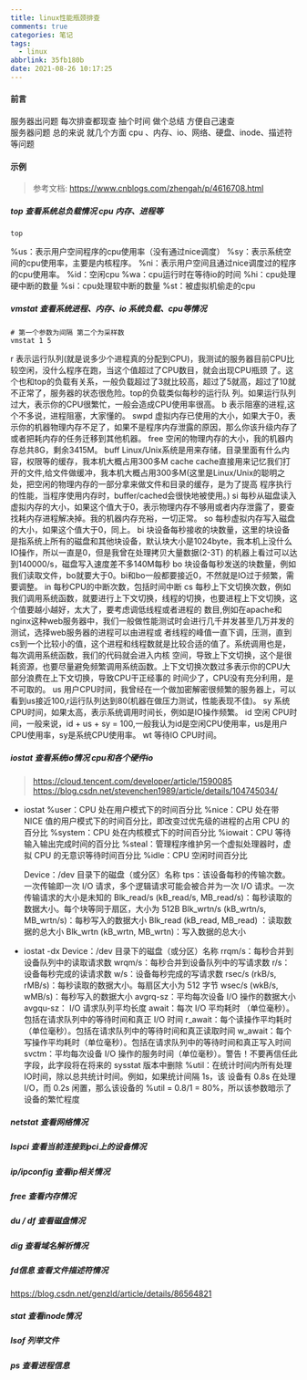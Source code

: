 ```yaml
---
title: linux性能瓶颈排查
comments: true
categories: 笔记
tags:
  - linux
abbrlink: 35fb180b
date: 2021-08-26 10:17:25
---
```


#### 前言

服务器出问题 每次排查都现查 抽个时间 做个总结 方便自己速查     
服务器问题 总的来说 就几个方面 cpu 、内存、io、网络、硬盘、inode、描述符等问题

#### 示例

> 参考文档:
> https://www.cnblogs.com/zhengah/p/4616708.html

##### top 查看系统总负载情况 cpu 内存、进程等

```shell
top  
```

%us：表示用户空间程序的cpu使用率（没有通过nice调度） %sy：表示系统空间的cpu使用率，主要是内核程序。 %ni：表示用户空间且通过nice调度过的程序的cpu使用率。 %id：空闲cpu %wa：cpu运行时在等待io的时间
%hi：cpu处理硬中断的数量 %si：cpu处理软中断的数量 %st：被虚拟机偷走的cpu

##### vmstat  查看系统进程、内存、io 系统负载、cpu等情况 

```shell
# 第一个参数为间隔 第二个为采样数 
vmstat 1 5
```

r 表示运行队列(就是说多少个进程真的分配到CPU)，我测试的服务器目前CPU比较空闲，没什么程序在跑，当这个值超过了CPU数目，就会出现CPU瓶颈
了。这个也和top的负载有关系，一般负载超过了3就比较高，超过了5就高，超过了10就不正常了，服务器的状态很危险。top的负载类似每秒的运行队 列。如果运行队列过大，表示你的CPU很繁忙，一般会造成CPU使用率很高。 b
表示阻塞的进程,这个不多说，进程阻塞，大家懂的。 swpd 虚拟内存已使用的大小，如果大于0，表示你的机器物理内存不足了，如果不是程序内存泄露的原因，那么你该升级内存了或者把耗内存的任务迁移到其他机器。 free
空闲的物理内存的大小，我的机器内存总共8G，剩余3415M。 buff Linux/Unix系统是用来存储，目录里面有什么内容，权限等的缓存，我本机大概占用300多M cache
cache直接用来记忆我们打开的文件,给文件做缓冲，我本机大概占用300多M(这里是Linux/Unix的聪明之处，把空闲的物理内存的一部分拿来做文件和目录的缓存，是为了提高
程序执行的性能，当程序使用内存时，buffer/cached会很快地被使用。)
si 每秒从磁盘读入虚拟内存的大小，如果这个值大于0，表示物理内存不够用或者内存泄露了，要查找耗内存进程解决掉。我的机器内存充裕，一切正常。 so 每秒虚拟内存写入磁盘的大小，如果这个值大于0，同上。 bi
块设备每秒接收的块数量，这里的块设备是指系统上所有的磁盘和其他块设备，默认块大小是1024byte，我本机上没什么IO操作，所以一直是0，但是我曾在处理拷贝大量数据(2-3T)
的机器上看过可以达到140000/s，磁盘写入速度差不多140M每秒 bo 块设备每秒发送的块数量，例如我们读取文件，bo就要大于0。bi和bo一般都要接近0，不然就是IO过于频繁，需要调整。 in 每秒CPU的中断次数，包括时间中断 cs
每秒上下文切换次数，例如我们调用系统函数，就要进行上下文切换，线程的切换，也要进程上下文切换，这个值要越小越好，太大了，要考虑调低线程或者进程的
数目,例如在apache和nginx这种web服务器中，我们一般做性能测试时会进行几千并发甚至几万并发的测试，选择web服务器的进程可以由进程或
者线程的峰值一直下调，压测，直到cs到一个比较小的值，这个进程和线程数就是比较合适的值了。系统调用也是，每次调用系统函数，我们的代码就会进入内核
空间，导致上下文切换，这个是很耗资源，也要尽量避免频繁调用系统函数。上下文切换次数过多表示你的CPU大部分浪费在上下文切换，导致CPU干正经事的 时间少了，CPU没有充分利用，是不可取的。 us
用户CPU时间，我曾经在一个做加密解密很频繁的服务器上，可以看到us接近100,r运行队列达到80(机器在做压力测试，性能表现不佳)。 sy 系统CPU时间，如果太高，表示系统调用时间长，例如是IO操作频繁。 id 空闲
CPU时间，一般来说，id + us + sy = 100,一般我认为id是空闲CPU使用率，us是用户CPU使用率，sy是系统CPU使用率。 wt 等待IO CPU时间。

##### iostat 查看系统io情况 cpu和各个硬件io

> https://cloud.tencent.com/developer/article/1590085
> https://blog.csdn.net/stevenchen1989/article/details/104745034/

* iostat %user：CPU 处在用户模式下的时间百分比 %nice：CPU 处在带 NICE 值的用户模式下的时间百分比，即改变过优先级的进程的占用 CPU 的百分比 %system：CPU 处在内核模式下的时间百分比
  %iowait：CPU 等待输入输出完成时间的百分比 %steal：管理程序维护另一个虚拟处理器时，虚拟 CPU 的无意识等待时间百分比 %idle：CPU 空闲时间百分比

  Device：/dev 目录下的磁盘（或分区）名称 tps：该设备每秒的传输次数。一次传输即一次 I/O 请求，多个逻辑请求可能会被合并为一次 I/O 请求。一次传输请求的大小是未知的 Blk_read/s (kB_read/s,
  MB_read/s)：每秒读取的数据大小。每个块等同于扇区，大小为 512B Blk_wrtn/s (kB_wrtn/s, MB_wrtn/s)：每秒写入的数据大小 Blk_read (kB_read, MB_read)
  ：读取数据的总大小 Blk_wrtn (kB_wrtn, MB_wrtn)：写入数据的总大小

* iostat -dx Device：/dev 目录下的磁盘（或分区）名称 rrqm/s：每秒合并到设备队列中的读取请求数 wrqm/s：每秒合并到设备队列中的写请求数 r/s：设备每秒完成的读请求数 w/s：设备每秒完成的写请求数
  rsec/s (rkB/s, rMB/s)：每秒读取的数据大小。每扇区大小为 512 字节 wsec/s (wkB/s, wMB/s)：每秒写入的数据大小 avgrq-sz：平均每次设备 I/O 操作的数据大小 avgqu-sz：
  I/O 请求队列平均长度 await：每次 I/O 平均耗时 （单位毫秒）。包括在请求队列中的等待时间和真正 I/O 时间 r_await：每个读操作平均耗时（单位毫秒）。包括在请求队列中的等待时间和真正读取时间
  w_await：每个写操作平均耗时（单位毫秒）。包括在请求队列中的等待时间和真正写入时间 svctm：平均每次设备 I/O 操作的服务时间（单位毫秒）。警告！不要再信任此字段，此字段将在将来的 sysstat 版本中删除
  %util：在统计时间内所有处理IO时间，除以总共统计时间。例如，如果统计间隔 1s，该 设备有 0.8s 在处理 I/O，而 0.2s 闲置，那么该设备的 %util = 0.8/1 = 80%，所以该参数暗示了设备的繁忙程度

##### netstat 查看网络情况 

##### lspci  查看当前连接到pci上的设备情况 

##### ip/ipconfig 查看ip相关情况

##### free 查看内存情况

##### du / df 查看磁盘情况 

##### dig 查看域名解析情况  

##### fd信息 查看文件描述符情况 

https://blog.csdn.net/genzld/article/details/86564821

##### stat 查看inode情况



##### lsof 列举文件

##### ps 查看进程信息 








